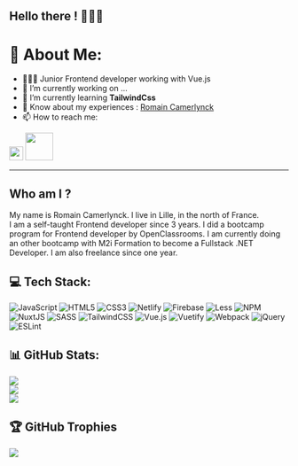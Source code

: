 ## Hello there ! 🙋🏻‍♂️

# 💫 About Me:
- 👨🏻‍💻 Junior Frontend developer working with Vue.js
- 🔭 I’m currently working on ...
- 🌱 I’m currently learning **TailwindCss**
- 📄 Know about my experiences : <a href="https://www.linkedin.com/in/romain-camerlynck-b974a6177/">Romain Camerlynck</a>
- 📫 How to reach me: 

<a href="https://www.linkedin.com/in/romain-camerlynck-b974a6177/"><img width=25 src="https://cdn.jsdelivr.net/npm/simple-icons@3.0.1/icons/linkedin.svg"></a>
<a href="mailto:romain.camerlynck@gmail.com"><img width=50 src="https://camo.githubusercontent.com/bcc58f157219364df29952ac9d40f27bef158ff118b1016eddc5fcb2d526f259/68747470733a2f2f696d672e736869656c64732e696f2f62616467652f456d61696c2d626c75653f6c6f676f3d456d61696c266c6f676f436f6c6f723d7768697465"></a>

***
## Who am I ?
My name is Romain Camerlynck. I live in Lille, in the north of France.<br>
I am a self-taught Frontend developer since 3 years. I did a bootcamp program for Frontend developer by OpenClassrooms. I am currently doing an other bootcamp with M2i Formation to become a Fullstack .NET Developer. I am also freelance since one year.

## 💻 Tech Stack:
![JavaScript](https://img.shields.io/badge/javascript-%23323330.svg?style=for-the-badge&logo=javascript&logoColor=%23F7DF1E) ![HTML5](https://img.shields.io/badge/html5-%23E34F26.svg?style=for-the-badge&logo=html5&logoColor=white) ![CSS3](https://img.shields.io/badge/css3-%231572B6.svg?style=for-the-badge&logo=css3&logoColor=white) ![Netlify](https://img.shields.io/badge/netlify-%23000000.svg?style=for-the-badge&logo=netlify&logoColor=#00C7B7) ![Firebase](https://img.shields.io/badge/firebase-%23039BE5.svg?style=for-the-badge&logo=firebase) ![Less](https://img.shields.io/badge/less-2B4C80?style=for-the-badge&logo=less&logoColor=white) ![NPM](https://img.shields.io/badge/NPM-%23000000.svg?style=for-the-badge&logo=npm&logoColor=white) ![NuxtJS](https://img.shields.io/badge/Nuxt-black?style=for-the-badge&logo=nuxt.js&logoColor=white) ![SASS](https://img.shields.io/badge/SASS-hotpink.svg?style=for-the-badge&logo=SASS&logoColor=white) ![TailwindCSS](https://img.shields.io/badge/tailwindcss-%2338B2AC.svg?style=for-the-badge&logo=tailwind-css&logoColor=white) ![Vue.js](https://img.shields.io/badge/vuejs-%2335495e.svg?style=for-the-badge&logo=vuedotjs&logoColor=%234FC08D) ![Vuetify](https://img.shields.io/badge/Vuetify-1867C0?style=for-the-badge&logo=vuetify&logoColor=AEDDFF) ![Webpack](https://img.shields.io/badge/webpack-%238DD6F9.svg?style=for-the-badge&logo=webpack&logoColor=black) ![jQuery](https://img.shields.io/badge/jquery-%230769AD.svg?style=for-the-badge&logo=jquery&logoColor=white) ![ESLint](https://img.shields.io/badge/ESLint-4B3263?style=for-the-badge&logo=eslint&logoColor=white)

## 📊 GitHub Stats:
![](https://github-readme-stats.vercel.app/api?username=ParvaCamer&theme=dark&hide_border=false&include_all_commits=false&count_private=false)<br/>
![](https://github-readme-streak-stats.herokuapp.com/?user=ParvaCamer&theme=dark&hide_border=false)<br/>
![](https://github-readme-stats.vercel.app/api/top-langs/?username=ParvaCamer&theme=dark&hide_border=false&include_all_commits=false&count_private=false&layout=compact)

## 🏆 GitHub Trophies
![](https://github-profile-trophy.vercel.app/?username=ParvaCamer&theme=radical&no-frame=false&no-bg=true&margin-w=4)

<!-- Proudly created with GPRM ( https://gprm.itsvg.in ) -->
